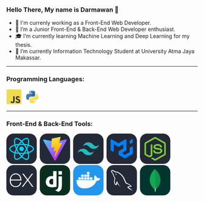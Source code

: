 ### Hello There, My name is Darmawan 👋

- 🏢 I'm currenly working as a Front-End Web Developer.
- 🧠 I’m a Junior Front-End & Back-End Web Developer enthusiast.
- 🎓 I’m currently learning Machine Learning and Deep Learning for my thesis.
- 📖 I’m currently Information Technology Student at University Atma Jaya Makassar.

---
### Programming Languages:
<div>
  <img src="https://github.com/devicons/devicon/blob/master/icons/javascript/javascript-original.svg" title="JavaScript" alt="JavaScript" width="40" height="40"/>&nbsp;
  <img src="https://github.com/devicons/devicon/blob/master/icons/python/python-original.svg" title="Python" alt="Python" width="40" height="40"/>&nbsp;
</div>

---
### Front-End & Back-End Tools:
<div>
  <img src="https://github.com/tandpfun/skill-icons/blob/main/icons/React-Dark.svg" title="React" alt="React" width="80" height="80"/>&nbsp;
   <img src="https://github.com/tandpfun/skill-icons/blob/main/icons/Vite-Dark.svg" title="Vite" alt="Vite" width="80" height="80"/>&nbsp;
  <img src="https://github.com/tandpfun/skill-icons/blob/main/icons/TailwindCSS-Dark.svg" title="Tailwind" alt="Tailwind" width="80" height="80"/>&nbsp;
  <img src="https://github.com/tandpfun/skill-icons/blob/main/icons/MaterialUI-Dark.svg" title="MaterialUI" alt="MaterialUI" width="80" height="80"/>&nbsp;
  <img src="https://github.com/tandpfun/skill-icons/blob/main/icons/NodeJS-Dark.svg" title="Node.Js" alt="Node.Js" width="80" height="80"/>&nbsp;
  <img src="https://github.com/tandpfun/skill-icons/blob/main/icons/ExpressJS-Dark.svg" title="Express.Js" alt="Express.Js" width="80" height="80"/>&nbsp;
  <img src="https://github.com/tandpfun/skill-icons/blob/main/icons/Django.svg" title="Django" alt="Django" width="80" height="80"/>&nbsp;
   <img src="https://github.com/tandpfun/skill-icons/blob/main/icons/Docker.svg" title="Docker" alt="Docker" width="80" height="80"/>&nbsp;
  <img src="https://github.com/tandpfun/skill-icons/blob/main/icons/MySQL-Dark.svg" title="MySql" alt="MySql" width="80" height="80"/>&nbsp;
  <img src="https://github.com/tandpfun/skill-icons/blob/main/icons/MongoDB.svg" title="MongoDb" alt="MongoDb" width="80" height="80"/>&nbsp;
</div>
